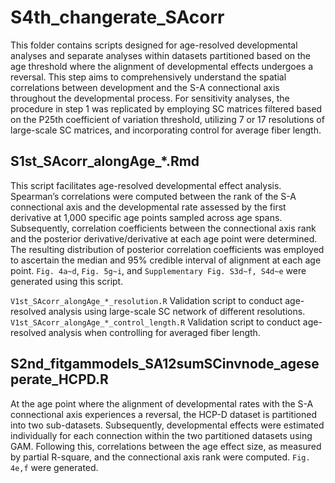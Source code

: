 # S4th_changerate_SAcorr
This folder contains scripts designed for age-resolved developmental analyses and separate analyses within datasets partitioned based on the age threshold where the alignment of developmental effects undergoes a reversal. This step aims to comprehensively understand the spatial correlations between development and the S-A connectional axis throughout the developmental process. For sensitivity analyses, the procedure in step 1 was replicated by employing SC matrices filtered based on the P25th coefficient of variation threshold, utilizing 7 or 17 resolutions of large-scale SC matrices, and incorporating control for average fiber length.

## S1st_SAcorr_alongAge_*.Rmd
This script facilitates age-resolved developmental effect analysis. Spearman’s correlations were computed between the rank of the S-A connectional axis and the developmental rate assessed by the first derivative at 1,000 specific age points sampled across age spans. Subsequently, correlation coefficients between the connectional axis rank and the posterior derivative/derivative at each age point were determined. The resulting distribution of posterior correlation coefficients was employed to ascertain the median and 95% credible interval of alignment at each age point. `Fig. 4a~d`, `Fig. 5g~i`,  and `Supplementary Fig. S3d~f, S4d~e` were generated using this script. 

`V1st_SAcorr_alongAge_*_resolution.R`
Validation script to conduct age-resolved analysis using large-scale SC network of different resolutions.
`V1st_SAcorr_alongAge_*_control_length.R`
Validation script to conduct age-resolved analysis when controlling for averaged fiber length.

## S2nd_fitgammodels_SA12sumSCinvnode_ageseperate_HCPD.R
At the age point where the alignment of developmental rates with the S-A connectional axis experiences a reversal, the HCP-D dataset is partitioned into two sub-datasets. Subsequently, developmental effects were estimated individually for each connection within the two partitioned datasets using GAM. Following this, correlations between the age effect size, as measured by partial R-square, and the connectional axis rank were computed. `Fig. 4e,f` were generated.


